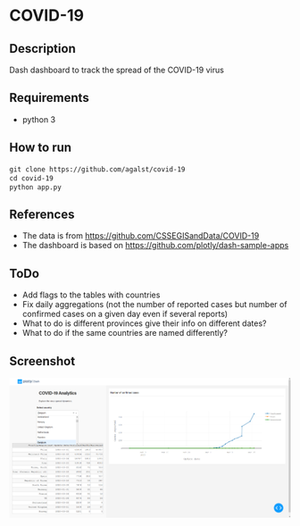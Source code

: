 # COVID-19
## Description
Dash dashboard to track the spread of the COVID-19 virus

## Requirements
- python 3

## How to run
```
git clone https://github.com/agalst/covid-19
cd covid-19
python app.py
```

## References
 - The data is from https://github.com/CSSEGISandData/COVID-19
 - The dashboard is based on https://github.com/plotly/dash-sample-apps

## ToDo
 - Add flags to the tables with countries
 - Fix daily aggregations (not the number of reported cases but number of confirmed cases on a given day even if several reports)
 - What to do is different provinces give their info on different dates?
 - What to do if the same countries are named differently? 


## Screenshot
![screenshot](img/screencapture.png)